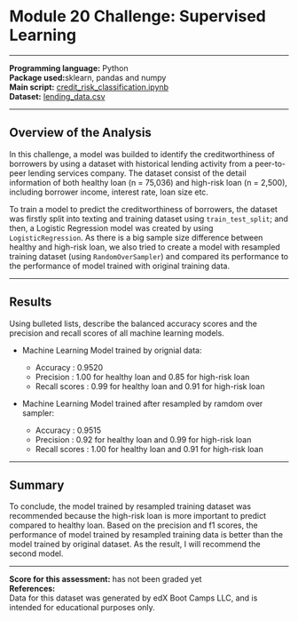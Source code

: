 # Module 20 Challenge: Supervised Learning
---

<b>Programming language:</b> Python <br />
<b>Package used:</b>sklearn, pandas and numpy <br />
<b>Main script:</b> [credit_risk_classification.ipynb](https://github.com/wingylui/credit-risk-classification/blob/main/credit_risk_classification.ipynb)<br />
<b>Dataset:</b> [lending_data.csv](https://github.com/wingylui/credit-risk-classification/blob/main/Resources/lending_data.csv)

---
## Overview of the Analysis

In this challenge, a model was builded to identify the creditworthiness of borrowers by using a dataset with historical lending activity from a peer-to-peer lending services company. The dataset consist of the detail information of both healthy loan (n = 75,036) and high-risk loan (n = 2,500), including borrower income, interest rate, loan size etc.</br>

To train a model to predict the creditworthiness of borrowers, the dataset was firstly split into texting and training dataset using `train_test_split`; and then, a Logistic Regression model was created by using `LogisticRegression`. As there is a big sample size difference between healthy and high-risk loan, we also tried to create a model with resampled training dataset (using `RandomOverSampler`) and compared its performance to the performance of model trained with original training data.

---
## Results

Using bulleted lists, describe the balanced accuracy scores and the precision and recall scores of all machine learning models.

* Machine Learning Model trained by orignial data:
  * Accuracy : 0.9520
  * Precision : 1.00 for healthy loan and 0.85 for high-risk loan
  * Recall scores : 0.99 for healthy loan and 0.91 for high-risk loan</br>

* Machine Learning Model trained after resampled by ramdom over sampler:
  * Accuracy : 0.9515
  * Precision : 0.92 for healthy loan and 0.99 for high-risk loan
  * Recall scores : 1.00 for healthy loan and 0.91 for high-risk loan

---

## Summary

To conclude, the model trained by resampled training dataset was recommended because the high-risk loan is more important to predict compared to healthy loan. Based on the precision and f1 scores, the performance of model trained by resampled training data is better than the model trained by original dataset. As the result, I will recommend the second model.


---
<b>Score for this assessment:</b> has not been graded yet <br />
<b>References:</b><br />
Data for this dataset was generated by edX Boot Camps LLC, and is intended for educational purposes only.

